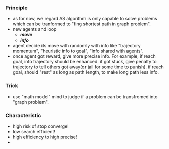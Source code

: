 ### Principle
- as for now, we regard AS algorithm is only capable to solve problems which can be tranformed to "fing shortest path in graph problem".
- new agents and loop
	- ***move***
	- ***info***
- agent decide its move with randomly with info like "trajectory momentum", "heuristic info to goal", "info shared with agents".
- once agent got reward, give more precise info. For example, if reach goal, info trajectory should be enhanced. if got stuck, give penalty to trajectory to tell others got away(or jail for some time to punish). if reach goal, should "rest" as long as path length, to make long path less info.
 
### Trick
- use "math model" mind to judge if a problem can be transfromed into "graph problem".

### Characteristic
- high risk of stop converge!
- low search efficient!
- high efficiency to  high precise!
- 
